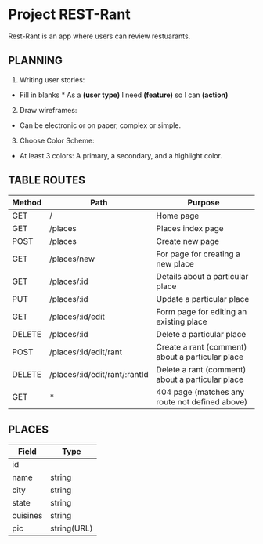 # Project REST-Rant

Rest-Rant is an app where users can review restuarants.

## PLANNING
1.  Writing user stories:
-   Fill in blanks * As a __(user type)__ I need __(feature)__ so I can __(action)__

2.  Draw wireframes:
-   Can be electronic or on paper, complex or simple.

3.  Choose Color Scheme:
-   At least 3 colors: A primary, a secondary, and a highlight color.

## TABLE ROUTES
|   Method      |               Path                    |   Purpose     |
|   ---      |   ---      |   ---    |
|    GET        |    /                                  |   Home page   |
|    GET        |    /places                            |   Places index page   |
|   POST        |    /places                            |   Create new page   |
|    GET        |    /places/new                        |   For page for creating a new place   |
|    GET        |    /places/:id                        |   Details about a particular place   |
|    PUT        |    /places/:id                        |   Update a particular place   |
|    GET        |    /places/:id/edit                   |   Form page for editing an existing place   |
|   DELETE      |    /places/:id                        |   Delete a particular place   |
|   POST        |    /places/:id/edit/rant              |   Create a rant (comment) about a particular place   |
|   DELETE      |    /places/:id/edit/rant/:rantId      |   Delete a rant (comment) about a particular place  |
|    GET        |               *                       |   404 page (matches any route not defined above)   |

## PLACES
|   Field     |   Type         |
|   ---       |   ---          |
|   id        |                |
|   name      |   string       |  
|   city      |   string       |
|   state     |   string       |  
|   cuisines  |   string       |
|   pic       |   string(URL)  |